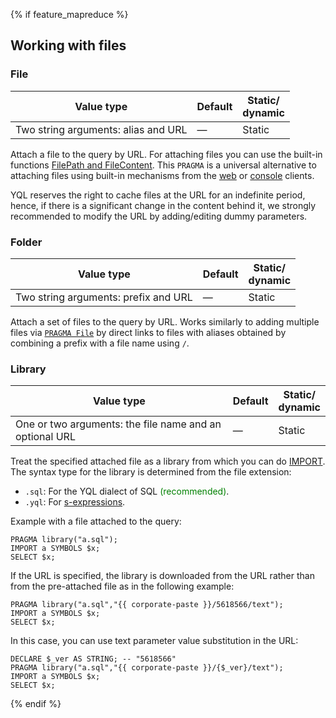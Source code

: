 {% if feature_mapreduce %}

## Working with files

### File

| Value type | Default | Static/<br/>dynamic |
| --- | --- | --- |
| Two string arguments: alias and URL | — | Static |

Attach a file to the query by URL. For attaching files you can use the built-in functions [FilePath and FileContent](../../../builtins/basic.md#filecontent). This `PRAGMA` is a universal alternative to attaching files using built-in mechanisms from the [web](../../../interfaces/web.md#attach) or [console](../../../interfaces/cli.md#attach) clients.

YQL reserves the right to cache files at the URL for an indefinite period, hence, if there is a significant change in the content behind it, we strongly recommended to modify the URL by adding/editing dummy parameters.

### Folder

| Value type | Default | Static/<br/>dynamic |
| --- | --- | --- |
| Two string arguments: prefix and URL | — | Static |

Attach a set of files to the query by URL. Works similarly to adding multiple files via [`PRAGMA File`](#file) by direct links to files with aliases obtained by combining a prefix with a file name using `/`.

### Library

| Value type | Default | Static/<br/>dynamic |
| --- | --- | --- |
| One or two arguments: the file name and an optional URL | — | Static |

Treat the specified attached file as a library from which you can do [IMPORT](../../export_import.md). The syntax type for the library is determined from the file extension:

* `.sql`: For the YQL dialect of SQL <span style="color: green;">(recommended)</span>.
* `.yql`: For [s-expressions](/docs/s_expressions).

Example with a file attached to the query:

```yql
PRAGMA library("a.sql");
IMPORT a SYMBOLS $x;
SELECT $x;
```

If the URL is specified, the library is downloaded from the URL rather than from the pre-attached file as in the following example:

```yql
PRAGMA library("a.sql","{{ corporate-paste }}/5618566/text");
IMPORT a SYMBOLS $x;
SELECT $x;
```

In this case, you can use text parameter value substitution in the URL:

```yql
DECLARE $_ver AS STRING; -- "5618566"
PRAGMA library("a.sql","{{ corporate-paste }}/{$_ver}/text");
IMPORT a SYMBOLS $x;
SELECT $x;
```

{% endif %}

